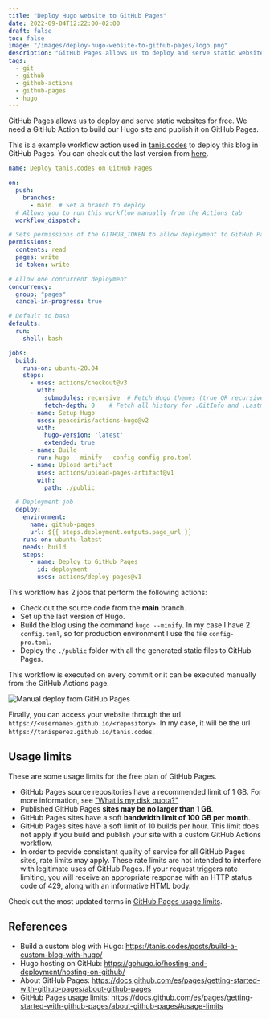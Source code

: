 ```yaml
---
title: "Deploy Hugo website to GitHub Pages"
date: 2022-09-04T12:22:00+02:00
draft: false
toc: false
image: "/images/deploy-hugo-website-to-github-pages/logo.png"
description: "GitHub Pages allows us to deploy and serve static websites for free. We need a GitHub Action to build our Hugo site and publish it on GitHub Pages."
tags:
  - git
  - github
  - github-actions
  - github-pages
  - hugo
---
```

GitHub Pages allows us to deploy and serve static websites for free. We need a GitHub Action to build our Hugo site and publish it on GitHub Pages.

This is a example workflow action used in [tanis.codes](https://tanis.codes) to deploy this blog in GitHub Pages. You can check out the last version from [here](https://github.com/tanisperez/tanis.codes/blob/main/.github/workflows/pages.yml).

```yaml
name: Deploy tanis.codes on GitHub Pages

on:
  push:
    branches:
      - main  # Set a branch to deploy
  # Allows you to run this workflow manually from the Actions tab
  workflow_dispatch:

# Sets permissions of the GITHUB_TOKEN to allow deployment to GitHub Pages
permissions:
  contents: read
  pages: write
  id-token: write

# Allow one concurrent deployment
concurrency:
  group: "pages"
  cancel-in-progress: true

# Default to bash
defaults:
  run:
    shell: bash

jobs:
  build:
    runs-on: ubuntu-20.04
    steps:
      - uses: actions/checkout@v3
        with:
          submodules: recursive  # Fetch Hugo themes (true OR recursive)
          fetch-depth: 0    # Fetch all history for .GitInfo and .Lastmod
      - name: Setup Hugo
        uses: peaceiris/actions-hugo@v2
        with:
          hugo-version: 'latest'
          extended: true
      - name: Build
        run: hugo --minify --config config-pro.toml
      - name: Upload artifact
        uses: actions/upload-pages-artifact@v1
        with:
          path: ./public

  # Deployment job
  deploy:
    environment:
      name: github-pages
      url: ${{ steps.deployment.outputs.page_url }}
    runs-on: ubuntu-latest
    needs: build
    steps:
      - name: Deploy to GitHub Pages
        id: deployment
        uses: actions/deploy-pages@v1
```

This workflow has 2 jobs that perform the following actions:
* Check out the source code from the **main** branch.
* Set up the last version of Hugo.
* Build the blog using the command `hugo --minify`. In my case I have 2 `config.toml`, so for production environment I use the file `config-pro.toml`.
* Deploy the `./public` folder with all the generated static files to GitHub Pages.

This workflow is executed on every commit or it can be executed manually from the GitHub Actions page.

![Manual deploy from GitHub Pages](/images/deploy-hugo-website-to-github-pages/manual-deploy.png#center)

Finally, you can access your website through the url `https://<username>.github.io/<repository>`. In my case, it will be the url `https://tanisperez.github.io/tanis.codes`.

## Usage limits

These are some usage limits for the free plan of GitHub Pages.
* GitHub Pages source repositories have a recommended limit of 1 GB. For more information, see ["What is my disk quota?"](https://docs.github.com/es/articles/what-is-my-disk-quota/#file-and-repository-size-limitations)
* Published GitHub Pages **sites may be no larger than 1 GB**.
* GitHub Pages sites have a soft **bandwidth limit of 100 GB per month**.
* GitHub Pages sites have a soft limit of 10 builds per hour. This limit does not apply if you build and publish your site with a custom GitHub Actions workflow.
* In order to provide consistent quality of service for all GitHub Pages sites, rate limits may apply. These rate limits are not intended to interfere with legitimate uses of GitHub Pages. If your request triggers rate limiting, you will receive an appropriate response with an HTTP status code of 429, along with an informative HTML body.

Check out the most updated terms in [GitHub Pages usage limits](https://docs.github.com/es/pages/getting-started-with-github-pages/about-github-pages#usage-limits).

## References

* Build a custom blog with Hugo: https://tanis.codes/posts/build-a-custom-blog-with-hugo/
* Hugo hosting on GitHub: https://gohugo.io/hosting-and-deployment/hosting-on-github/
* About GitHub Pages: https://docs.github.com/es/pages/getting-started-with-github-pages/about-github-pages
* GitHub Pages usage limits: https://docs.github.com/es/pages/getting-started-with-github-pages/about-github-pages#usage-limits